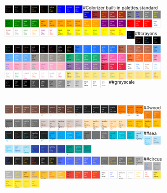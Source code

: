 #Colorizer built-in palettes.standard
<span class="colorizer-palette-pair" style="color: brown; background-color: black">brown<br>on</br>black</span><span class="colorizer-palette-pair" style="color: gray; background-color: black">gray<br>on</br>black</span><span class="colorizer-palette-pair" style="color: green; background-color: black">green<br>on</br>black</span><span class="colorizer-palette-pair" style="color: orange; background-color: black">orange<br>on</br>black</span><span class="colorizer-palette-pair" style="color: red; background-color: black">red<br>on</br>black</span><span class="colorizer-palette-pair" style="color: yellow; background-color: black">yellow<br>on</br>black</span><span class="colorizer-palette-pair" style="color: gray; background-color: blue">gray<br>on</br>blue</span><span class="colorizer-palette-pair" style="color: orange; background-color: blue">orange<br>on</br>blue</span><span class="colorizer-palette-pair" style="color: white; background-color: blue">white<br>on</br>blue</span><span class="colorizer-palette-pair" style="color: yellow; background-color: blue">yellow<br>on</br>blue</span><span class="colorizer-palette-pair" style="color: black; background-color: brown">black<br>on</br>brown</span><span class="colorizer-palette-pair" style="color: orange; background-color: brown">orange<br>on</br>brown</span><span class="colorizer-palette-pair" style="color: white; background-color: brown">white<br>on</br>brown</span><span class="colorizer-palette-pair" style="color: yellow; background-color: brown">yellow<br>on</br>brown</span><span class="colorizer-palette-pair" style="color: black; background-color: gray">black<br>on</br>gray</span><span class="colorizer-palette-pair" style="color: blue; background-color: gray">blue<br>on</br>gray</span><span class="colorizer-palette-pair" style="color: white; background-color: gray">white<br>on</br>gray</span><span class="colorizer-palette-pair" style="color: yellow; background-color: gray">yellow<br>on</br>gray</span><span class="colorizer-palette-pair" style="color: black; background-color: green">black<br>on</br>green</span><span class="colorizer-palette-pair" style="color: orange; background-color: green">orange<br>on</br>green</span><span class="colorizer-palette-pair" style="color: white; background-color: green">white<br>on</br>green</span><span class="colorizer-palette-pair" style="color: yellow; background-color: green">yellow<br>on</br>green</span><span class="colorizer-palette-pair" style="color: black; background-color: orange">black<br>on</br>orange</span><span class="colorizer-palette-pair" style="color: blue; background-color: orange">blue<br>on</br>orange</span><span class="colorizer-palette-pair" style="color: brown; background-color: orange">brown<br>on</br>orange</span><span class="colorizer-palette-pair" style="color: green; background-color: orange">green<br>on</br>orange</span><span class="colorizer-palette-pair" style="color: purple; background-color: orange">purple<br>on</br>orange</span><span class="colorizer-palette-pair" style="color: white; background-color: orange">white<br>on</br>orange</span><span class="colorizer-palette-pair" style="color: yellow; background-color: orange">yellow<br>on</br>orange</span><span class="colorizer-palette-pair" style="color: orange; background-color: purple">orange<br>on</br>purple</span><span class="colorizer-palette-pair" style="color: white; background-color: purple">white<br>on</br>purple</span><span class="colorizer-palette-pair" style="color: yellow; background-color: purple">yellow<br>on</br>purple</span><span class="colorizer-palette-pair" style="color: black; background-color: red">black<br>on</br>red</span><span class="colorizer-palette-pair" style="color: white; background-color: red">white<br>on</br>red</span><span class="colorizer-palette-pair" style="color: yellow; background-color: red">yellow<br>on</br>red</span><span class="colorizer-palette-pair" style="color: blue; background-color: white">blue<br>on</br>white</span><span class="colorizer-palette-pair" style="color: brown; background-color: white">brown<br>on</br>white</span><span class="colorizer-palette-pair" style="color: gray; background-color: white">gray<br>on</br>white</span><span class="colorizer-palette-pair" style="color: green; background-color: white">green<br>on</br>white</span><span class="colorizer-palette-pair" style="color: orange; background-color: white">orange<br>on</br>white</span><span class="colorizer-palette-pair" style="color: purple; background-color: white">purple<br>on</br>white</span><span class="colorizer-palette-pair" style="color: red; background-color: white">red<br>on</br>white</span><span class="colorizer-palette-pair" style="color: black; background-color: yellow">black<br>on</br>yellow</span><span class="colorizer-palette-pair" style="color: blue; background-color: yellow">blue<br>on</br>yellow</span><span class="colorizer-palette-pair" style="color: brown; background-color: yellow">brown<br>on</br>yellow</span><span class="colorizer-palette-pair" style="color: gray; background-color: yellow">gray<br>on</br>yellow</span><span class="colorizer-palette-pair" style="color: green; background-color: yellow">green<br>on</br>yellow</span><span class="colorizer-palette-pair" style="color: orange; background-color: yellow">orange<br>on</br>yellow</span><span class="colorizer-palette-pair" style="color: purple; background-color: yellow">purple<br>on</br>yellow</span><span class="colorizer-palette-pair" style="color: red; background-color: yellow">red<br>on</br>yellow</span>
<br><br><br><br>

##crayons
<span class="colorizer-palette-pair" style="color: #1f75fe; background-color: #000000">blue<br>on</br>black</span><span class="colorizer-palette-pair" style="color: #b4674d; background-color: #000000">brown<br>on</br>black</span><span class="colorizer-palette-pair" style="color: #64aff6; background-color: #000000">cyan<br>on</br>black</span><span class="colorizer-palette-pair" style="color: #95918c; background-color: #000000">gray<br>on</br>black</span><span class="colorizer-palette-pair" style="color: #1cac78; background-color: #000000">green<br>on</br>black</span><span class="colorizer-palette-pair" style="color: #f664af; background-color: #000000">magenta<br>on</br>black</span><span class="colorizer-palette-pair" style="color: #ff7538; background-color: #000000">orange<br>on</br>black</span><span class="colorizer-palette-pair" style="color: #ffaacc; background-color: #000000">pink<br>on</br>black</span><span class="colorizer-palette-pair" style="color: #926eae; background-color: #000000">purple<br>on</br>black</span><span class="colorizer-palette-pair" style="color: #ee204d; background-color: #000000">red<br>on</br>black</span><span class="colorizer-palette-pair" style="color: #ffffff; background-color: #000000">white<br>on</br>black</span><span class="colorizer-palette-pair" style="color: #fce883; background-color: #000000">yellow<br>on</br>black</span><span class="colorizer-palette-pair" style="color: #000000; background-color: #1f75fe">black<br>on</br>blue</span><span class="colorizer-palette-pair" style="color: #64aff6; background-color: #1f75fe">cyan<br>on</br>blue</span><span class="colorizer-palette-pair" style="color: #ffaacc; background-color: #1f75fe">pink<br>on</br>blue</span><span class="colorizer-palette-pair" style="color: #ffffff; background-color: #1f75fe">white<br>on</br>blue</span><span class="colorizer-palette-pair" style="color: #fce883; background-color: #1f75fe">yellow<br>on</br>blue</span><span class="colorizer-palette-pair" style="color: #000000; background-color: #b4674d">black<br>on</br>brown</span><span class="colorizer-palette-pair" style="color: #ffaacc; background-color: #b4674d">pink<br>on</br>brown</span><span class="colorizer-palette-pair" style="color: #ffffff; background-color: #b4674d">white<br>on</br>brown</span><span class="colorizer-palette-pair" style="color: #fce883; background-color: #b4674d">yellow<br>on</br>brown</span><span class="colorizer-palette-pair" style="color: #000000; background-color: #64aff6">black<br>on</br>cyan</span><span class="colorizer-palette-pair" style="color: #1f75fe; background-color: #64aff6">blue<br>on</br>cyan</span><span class="colorizer-palette-pair" style="color: #ffffff; background-color: #64aff6">white<br>on</br>cyan</span><span class="colorizer-palette-pair" style="color: #fce883; background-color: #64aff6">yellow<br>on</br>cyan</span><span class="colorizer-palette-pair" style="color: #000000; background-color: #95918c">black<br>on</br>gray</span><span class="colorizer-palette-pair" style="color: #ffaacc; background-color: #95918c">pink<br>on</br>gray</span><span class="colorizer-palette-pair" style="color: #ffffff; background-color: #95918c">white<br>on</br>gray</span><span class="colorizer-palette-pair" style="color: #fce883; background-color: #95918c">yellow<br>on</br>gray</span><span class="colorizer-palette-pair" style="color: #000000; background-color: #1cac78">black<br>on</br>green</span><span class="colorizer-palette-pair" style="color: #ffaacc; background-color: #1cac78">pink<br>on</br>green</span><span class="colorizer-palette-pair" style="color: #ffffff; background-color: #1cac78">white<br>on</br>green</span><span class="colorizer-palette-pair" style="color: #fce883; background-color: #1cac78">yellow<br>on</br>green</span><span class="colorizer-palette-pair" style="color: #000000; background-color: #f664af">black<br>on</br>magenta</span><span class="colorizer-palette-pair" style="color: #ffffff; background-color: #f664af">white<br>on</br>magenta</span><span class="colorizer-palette-pair" style="color: #fce883; background-color: #f664af">yellow<br>on</br>magenta</span><span class="colorizer-palette-pair" style="color: #000000; background-color: #ff7538">black<br>on</br>orange</span><span class="colorizer-palette-pair" style="color: #ffffff; background-color: #ff7538">white<br>on</br>orange</span><span class="colorizer-palette-pair" style="color: #fce883; background-color: #ff7538">yellow<br>on</br>orange</span><span class="colorizer-palette-pair" style="color: #000000; background-color: #ffaacc">black<br>on</br>pink</span><span class="colorizer-palette-pair" style="color: #1f75fe; background-color: #ffaacc">blue<br>on</br>pink</span><span class="colorizer-palette-pair" style="color: #b4674d; background-color: #ffaacc">brown<br>on</br>pink</span><span class="colorizer-palette-pair" style="color: #95918c; background-color: #ffaacc">gray<br>on</br>pink</span><span class="colorizer-palette-pair" style="color: #1cac78; background-color: #ffaacc">green<br>on</br>pink</span><span class="colorizer-palette-pair" style="color: #926eae; background-color: #ffaacc">purple<br>on</br>pink</span><span class="colorizer-palette-pair" style="color: #ffffff; background-color: #ffaacc">white<br>on</br>pink</span><span class="colorizer-palette-pair" style="color: #fce883; background-color: #ffaacc">yellow<br>on</br>pink</span><span class="colorizer-palette-pair" style="color: #000000; background-color: #926eae">black<br>on</br>purple</span><span class="colorizer-palette-pair" style="color: #ffaacc; background-color: #926eae">pink<br>on</br>purple</span><span class="colorizer-palette-pair" style="color: #ffffff; background-color: #926eae">white<br>on</br>purple</span><span class="colorizer-palette-pair" style="color: #fce883; background-color: #926eae">yellow<br>on</br>purple</span><span class="colorizer-palette-pair" style="color: #000000; background-color: #ee204d">black<br>on</br>red</span><span class="colorizer-palette-pair" style="color: #ffffff; background-color: #ee204d">white<br>on</br>red</span><span class="colorizer-palette-pair" style="color: #fce883; background-color: #ee204d">yellow<br>on</br>red</span><span class="colorizer-palette-pair" style="color: #000000; background-color: #ffffff">black<br>on</br>white</span><span class="colorizer-palette-pair" style="color: #1f75fe; background-color: #ffffff">blue<br>on</br>white</span><span class="colorizer-palette-pair" style="color: #b4674d; background-color: #ffffff">brown<br>on</br>white</span><span class="colorizer-palette-pair" style="color: #64aff6; background-color: #ffffff">cyan<br>on</br>white</span><span class="colorizer-palette-pair" style="color: #95918c; background-color: #ffffff">gray<br>on</br>white</span><span class="colorizer-palette-pair" style="color: #1cac78; background-color: #ffffff">green<br>on</br>white</span><span class="colorizer-palette-pair" style="color: #f664af; background-color: #ffffff">magenta<br>on</br>white</span><span class="colorizer-palette-pair" style="color: #ff7538; background-color: #ffffff">orange<br>on</br>white</span><span class="colorizer-palette-pair" style="color: #ffaacc; background-color: #ffffff">pink<br>on</br>white</span><span class="colorizer-palette-pair" style="color: #926eae; background-color: #ffffff">purple<br>on</br>white</span><span class="colorizer-palette-pair" style="color: #ee204d; background-color: #ffffff">red<br>on</br>white</span><span class="colorizer-palette-pair" style="color: #000000; background-color: #fce883">black<br>on</br>yellow</span><span class="colorizer-palette-pair" style="color: #1f75fe; background-color: #fce883">blue<br>on</br>yellow</span><span class="colorizer-palette-pair" style="color: #b4674d; background-color: #fce883">brown<br>on</br>yellow</span><span class="colorizer-palette-pair" style="color: #64aff6; background-color: #fce883">cyan<br>on</br>yellow</span><span class="colorizer-palette-pair" style="color: #95918c; background-color: #fce883">gray<br>on</br>yellow</span><span class="colorizer-palette-pair" style="color: #1cac78; background-color: #fce883">green<br>on</br>yellow</span><span class="colorizer-palette-pair" style="color: #f664af; background-color: #fce883">magenta<br>on</br>yellow</span><span class="colorizer-palette-pair" style="color: #ff7538; background-color: #fce883">orange<br>on</br>yellow</span><span class="colorizer-palette-pair" style="color: #ffaacc; background-color: #fce883">pink<br>on</br>yellow</span><span class="colorizer-palette-pair" style="color: #926eae; background-color: #fce883">purple<br>on</br>yellow</span><span class="colorizer-palette-pair" style="color: #ee204d; background-color: #fce883">red<br>on</br>yellow</span>
<br><br><br><br>

##grayscale
<span class="colorizer-palette-pair" style="color: #888; background-color: #000">gray<br>on</br>black</span><span class="colorizer-palette-pair" style="color: #ccc; background-color: #000">light<br>on</br>black</span><span class="colorizer-palette-pair" style="color: #fff; background-color: #000">white<br>on</br>black</span><span class="colorizer-palette-pair" style="color: #ccc; background-color: #444">light<br>on</br>dark</span><span class="colorizer-palette-pair" style="color: #fff; background-color: #444">white<br>on</br>dark</span><span class="colorizer-palette-pair" style="color: #000; background-color: #888">black<br>on</br>gray</span><span class="colorizer-palette-pair" style="color: #fff; background-color: #888">white<br>on</br>gray</span><span class="colorizer-palette-pair" style="color: #000; background-color: #ccc">black<br>on</br>light</span><span class="colorizer-palette-pair" style="color: #444; background-color: #ccc">dark<br>on</br>light</span><span class="colorizer-palette-pair" style="color: #000; background-color: #fff">black<br>on</br>white</span><span class="colorizer-palette-pair" style="color: #444; background-color: #fff">dark<br>on</br>white</span><span class="colorizer-palette-pair" style="color: #888; background-color: #fff">gray<br>on</br>white</span>
<br><br><br><br>

##wood
<span class="colorizer-palette-pair" style="color: #f57c00; background-color: #795548">darkOrange<br>on</br>brown</span><span class="colorizer-palette-pair" style="color: #d7ccc8; background-color: #795548">lightGray<br>on</br>brown</span><span class="colorizer-palette-pair" style="color: #ffe0b2; background-color: #795548">lightOrange<br>on</br>brown</span><span class="colorizer-palette-pair" style="color: #ffc107; background-color: #795548">orange<br>on</br>brown</span><span class="colorizer-palette-pair" style="color: #f57c00; background-color: #5d4037">darkOrange<br>on</br>darkBrown</span><span class="colorizer-palette-pair" style="color: #d7ccc8; background-color: #5d4037">lightGray<br>on</br>darkBrown</span><span class="colorizer-palette-pair" style="color: #ffe0b2; background-color: #5d4037">lightOrange<br>on</br>darkBrown</span><span class="colorizer-palette-pair" style="color: #ffc107; background-color: #5d4037">orange<br>on</br>darkBrown</span><span class="colorizer-palette-pair" style="color: #f57c00; background-color: #212121">darkOrange<br>on</br>darkGray</span><span class="colorizer-palette-pair" style="color: #727272; background-color: #212121">gray<br>on</br>darkGray</span><span class="colorizer-palette-pair" style="color: #d7ccc8; background-color: #212121">lightGray<br>on</br>darkGray</span><span class="colorizer-palette-pair" style="color: #ffe0b2; background-color: #212121">lightOrange<br>on</br>darkGray</span><span class="colorizer-palette-pair" style="color: #ffc107; background-color: #212121">orange<br>on</br>darkGray</span><span class="colorizer-palette-pair" style="color: #795548; background-color: #f57c00">brown<br>on</br>darkOrange</span><span class="colorizer-palette-pair" style="color: #5d4037; background-color: #f57c00">darkBrown<br>on</br>darkOrange</span><span class="colorizer-palette-pair" style="color: #212121; background-color: #f57c00">darkGray<br>on</br>darkOrange</span><span class="colorizer-palette-pair" style="color: #d7ccc8; background-color: #f57c00">lightGray<br>on</br>darkOrange</span><span class="colorizer-palette-pair" style="color: #ffe0b2; background-color: #f57c00">lightOrange<br>on</br>darkOrange</span><span class="colorizer-palette-pair" style="color: #212121; background-color: #727272">darkGray<br>on</br>gray</span><span class="colorizer-palette-pair" style="color: #d7ccc8; background-color: #727272">lightGray<br>on</br>gray</span><span class="colorizer-palette-pair" style="color: #ffe0b2; background-color: #727272">lightOrange<br>on</br>gray</span><span class="colorizer-palette-pair" style="color: #ffc107; background-color: #727272">orange<br>on</br>gray</span><span class="colorizer-palette-pair" style="color: #795548; background-color: #d7ccc8">brown<br>on</br>lightGray</span><span class="colorizer-palette-pair" style="color: #5d4037; background-color: #d7ccc8">darkBrown<br>on</br>lightGray</span><span class="colorizer-palette-pair" style="color: #212121; background-color: #d7ccc8">darkGray<br>on</br>lightGray</span><span class="colorizer-palette-pair" style="color: #f57c00; background-color: #d7ccc8">darkOrange<br>on</br>lightGray</span><span class="colorizer-palette-pair" style="color: #727272; background-color: #d7ccc8">gray<br>on</br>lightGray</span><span class="colorizer-palette-pair" style="color: #795548; background-color: #ffe0b2">brown<br>on</br>lightOrange</span><span class="colorizer-palette-pair" style="color: #5d4037; background-color: #ffe0b2">darkBrown<br>on</br>lightOrange</span><span class="colorizer-palette-pair" style="color: #212121; background-color: #ffe0b2">darkGray<br>on</br>lightOrange</span><span class="colorizer-palette-pair" style="color: #f57c00; background-color: #ffe0b2">darkOrange<br>on</br>lightOrange</span><span class="colorizer-palette-pair" style="color: #727272; background-color: #ffe0b2">gray<br>on</br>lightOrange</span><span class="colorizer-palette-pair" style="color: #795548; background-color: #ffc107">brown<br>on</br>orange</span><span class="colorizer-palette-pair" style="color: #5d4037; background-color: #ffc107">darkBrown<br>on</br>orange</span><span class="colorizer-palette-pair" style="color: #212121; background-color: #ffc107">darkGray<br>on</br>orange</span><span class="colorizer-palette-pair" style="color: #727272; background-color: #ffc107">gray<br>on</br>orange</span>
<br><br><br><br>

##sea
<span class="colorizer-palette-pair" style="color: #03a9f4; background-color: #212121">deepSky<br>on</br>deepGray</span><span class="colorizer-palette-pair" style="color: #727272; background-color: #212121">gray<br>on</br>deepGray</span><span class="colorizer-palette-pair" style="color: #00bcd4; background-color: #212121">lagoon<br>on</br>deepGray</span><span class="colorizer-palette-pair" style="color: #b3e5fc; background-color: #212121">lightSky<br>on</br>deepGray</span><span class="colorizer-palette-pair" style="color: #009688; background-color: #212121">seaGreen<br>on</br>deepGray</span><span class="colorizer-palette-pair" style="color: #212121; background-color: #03a9f4">deepGray<br>on</br>deepSky</span><span class="colorizer-palette-pair" style="color: #727272; background-color: #03a9f4">gray<br>on</br>deepSky</span><span class="colorizer-palette-pair" style="color: #b3e5fc; background-color: #03a9f4">lightSky<br>on</br>deepSky</span><span class="colorizer-palette-pair" style="color: #303f9f; background-color: #03a9f4">navy<br>on</br>deepSky</span><span class="colorizer-palette-pair" style="color: #212121; background-color: #727272">deepGray<br>on</br>gray</span><span class="colorizer-palette-pair" style="color: #03a9f4; background-color: #727272">deepSky<br>on</br>gray</span><span class="colorizer-palette-pair" style="color: #b3e5fc; background-color: #727272">lightSky<br>on</br>gray</span><span class="colorizer-palette-pair" style="color: #212121; background-color: #00bcd4">deepGray<br>on</br>lagoon</span><span class="colorizer-palette-pair" style="color: #b3e5fc; background-color: #00bcd4">lightSky<br>on</br>lagoon</span><span class="colorizer-palette-pair" style="color: #303f9f; background-color: #00bcd4">navy<br>on</br>lagoon</span><span class="colorizer-palette-pair" style="color: #212121; background-color: #b3e5fc">deepGray<br>on</br>lightSky</span><span class="colorizer-palette-pair" style="color: #03a9f4; background-color: #b3e5fc">deepSky<br>on</br>lightSky</span><span class="colorizer-palette-pair" style="color: #727272; background-color: #b3e5fc">gray<br>on</br>lightSky</span><span class="colorizer-palette-pair" style="color: #00bcd4; background-color: #b3e5fc">lagoon<br>on</br>lightSky</span><span class="colorizer-palette-pair" style="color: #303f9f; background-color: #b3e5fc">navy<br>on</br>lightSky</span><span class="colorizer-palette-pair" style="color: #009688; background-color: #b3e5fc">seaGreen<br>on</br>lightSky</span><span class="colorizer-palette-pair" style="color: #03a9f4; background-color: #303f9f">deepSky<br>on</br>navy</span><span class="colorizer-palette-pair" style="color: #00bcd4; background-color: #303f9f">lagoon<br>on</br>navy</span><span class="colorizer-palette-pair" style="color: #b3e5fc; background-color: #303f9f">lightSky<br>on</br>navy</span><span class="colorizer-palette-pair" style="color: #009688; background-color: #303f9f">seaGreen<br>on</br>navy</span><span class="colorizer-palette-pair" style="color: #212121; background-color: #009688">deepGray<br>on</br>seaGreen</span><span class="colorizer-palette-pair" style="color: #b3e5fc; background-color: #009688">lightSky<br>on</br>seaGreen</span><span class="colorizer-palette-pair" style="color: #303f9f; background-color: #009688">navy<br>on</br>seaGreen</span>
<br><br><br><br>

##circus
<span class="colorizer-palette-pair" style="color: #536dfe; background-color: #212121">blue<br>on</br>black</span><span class="colorizer-palette-pair" style="color: #b6b6b6; background-color: #212121">lightGray<br>on</br>black</span><span class="colorizer-palette-pair" style="color: #fbc02d; background-color: #212121">orange<br>on</br>black</span><span class="colorizer-palette-pair" style="color: #f44336; background-color: #212121">red<br>on</br>black</span><span class="colorizer-palette-pair" style="color: #ffffff; background-color: #212121">white<br>on</br>black</span><span class="colorizer-palette-pair" style="color: #ffeb3b; background-color: #212121">yellow<br>on</br>black</span><span class="colorizer-palette-pair" style="color: #212121; background-color: #536dfe">black<br>on</br>blue</span><span class="colorizer-palette-pair" style="color: #b6b6b6; background-color: #536dfe">lightGray<br>on</br>blue</span><span class="colorizer-palette-pair" style="color: #fbc02d; background-color: #536dfe">orange<br>on</br>blue</span><span class="colorizer-palette-pair" style="color: #ffffff; background-color: #536dfe">white<br>on</br>blue</span><span class="colorizer-palette-pair" style="color: #ffeb3b; background-color: #536dfe">yellow<br>on</br>blue</span><span class="colorizer-palette-pair" style="color: #b6b6b6; background-color: #727272">lightGray<br>on</br>darkGray</span><span class="colorizer-palette-pair" style="color: #fbc02d; background-color: #727272">orange<br>on</br>darkGray</span><span class="colorizer-palette-pair" style="color: #ffffff; background-color: #727272">white<br>on</br>darkGray</span><span class="colorizer-palette-pair" style="color: #ffeb3b; background-color: #727272">yellow<br>on</br>darkGray</span><span class="colorizer-palette-pair" style="color: #212121; background-color: #b6b6b6">black<br>on</br>lightGray</span><span class="colorizer-palette-pair" style="color: #536dfe; background-color: #b6b6b6">blue<br>on</br>lightGray</span><span class="colorizer-palette-pair" style="color: #727272; background-color: #b6b6b6">darkGray<br>on</br>lightGray</span><span class="colorizer-palette-pair" style="color: #ffffff; background-color: #b6b6b6">white<br>on</br>lightGray</span><span class="colorizer-palette-pair" style="color: #ffeb3b; background-color: #b6b6b6">yellow<br>on</br>lightGray</span><span class="colorizer-palette-pair" style="color: #212121; background-color: #fbc02d">black<br>on</br>orange</span><span class="colorizer-palette-pair" style="color: #536dfe; background-color: #fbc02d">blue<br>on</br>orange</span><span class="colorizer-palette-pair" style="color: #727272; background-color: #fbc02d">darkGray<br>on</br>orange</span><span class="colorizer-palette-pair" style="color: #f44336; background-color: #fbc02d">red<br>on</br>orange</span><span class="colorizer-palette-pair" style="color: #ffffff; background-color: #fbc02d">white<br>on</br>orange</span><span class="colorizer-palette-pair" style="color: #212121; background-color: #f44336">black<br>on</br>red</span><span class="colorizer-palette-pair" style="color: #fbc02d; background-color: #f44336">orange<br>on</br>red</span><span class="colorizer-palette-pair" style="color: #ffffff; background-color: #f44336">white<br>on</br>red</span><span class="colorizer-palette-pair" style="color: #ffeb3b; background-color: #f44336">yellow<br>on</br>red</span><span class="colorizer-palette-pair" style="color: #212121; background-color: #ffffff">black<br>on</br>white</span><span class="colorizer-palette-pair" style="color: #536dfe; background-color: #ffffff">blue<br>on</br>white</span><span class="colorizer-palette-pair" style="color: #727272; background-color: #ffffff">darkGray<br>on</br>white</span><span class="colorizer-palette-pair" style="color: #b6b6b6; background-color: #ffffff">lightGray<br>on</br>white</span><span class="colorizer-palette-pair" style="color: #fbc02d; background-color: #ffffff">orange<br>on</br>white</span><span class="colorizer-palette-pair" style="color: #f44336; background-color: #ffffff">red<br>on</br>white</span><span class="colorizer-palette-pair" style="color: #212121; background-color: #ffeb3b">black<br>on</br>yellow</span><span class="colorizer-palette-pair" style="color: #536dfe; background-color: #ffeb3b">blue<br>on</br>yellow</span><span class="colorizer-palette-pair" style="color: #727272; background-color: #ffeb3b">darkGray<br>on</br>yellow</span><span class="colorizer-palette-pair" style="color: #b6b6b6; background-color: #ffeb3b">lightGray<br>on</br>yellow</span><span class="colorizer-palette-pair" style="color: #f44336; background-color: #ffeb3b">red<br>on</br>yellow</span>
<br><br><br><br>

<style>.reveal .colorizer-palette-pair,
.colorizer-palette-pair { 
    font-size: 0.333em;
    width: 4em;
    height: 4em;
    padding: 0.5em;
    display: block;
    float: left;
    margin: 0.25em;
    border: 1px solid rgba(255, 255, 255, 0.25);
    box-shadow: 0 0 2px rgba(0, 0, 0, 0.25);
}</style>